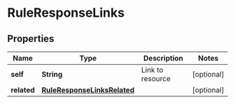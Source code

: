 

# RuleResponseLinks


## Properties

| Name | Type | Description | Notes |
|------------ | ------------- | ------------- | -------------|
|**self** | **String** | Link to resource |  [optional] |
|**related** | [**RuleResponseLinksRelated**](RuleResponseLinksRelated.md) |  |  [optional] |



